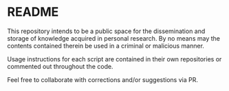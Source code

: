 # README

This repository intends to be a public space for the dissemination and storage of knowledge acquired in personal research. By no means may the contents contained therein be used in a criminal or malicious manner.

Usage instructions for each script are contained in their own repositories or commented out throughout the code.

Feel free to collaborate with corrections and/or suggestions via PR.
